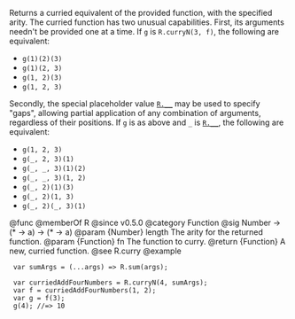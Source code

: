 Returns a curried equivalent of the provided function, with the specified
arity. The curried function has two unusual capabilities. First, its
arguments needn't be provided one at a time. If `g` is `R.curryN(3, f)`, the
following are equivalent:

  - `g(1)(2)(3)`
  - `g(1)(2, 3)`
  - `g(1, 2)(3)`
  - `g(1, 2, 3)`

Secondly, the special placeholder value [`R.__`](#__) may be used to specify
"gaps", allowing partial application of any combination of arguments,
regardless of their positions. If `g` is as above and `_` is [`R.__`](#__),
the following are equivalent:

  - `g(1, 2, 3)`
  - `g(_, 2, 3)(1)`
  - `g(_, _, 3)(1)(2)`
  - `g(_, _, 3)(1, 2)`
  - `g(_, 2)(1)(3)`
  - `g(_, 2)(1, 3)`
  - `g(_, 2)(_, 3)(1)`

@func
@memberOf R
@since v0.5.0
@category Function
@sig Number -> (* -> a) -> (* -> a)
@param {Number} length The arity for the returned function.
@param {Function} fn The function to curry.
@return {Function} A new, curried function.
@see R.curry
@example

     var sumArgs = (...args) => R.sum(args);

     var curriedAddFourNumbers = R.curryN(4, sumArgs);
     var f = curriedAddFourNumbers(1, 2);
     var g = f(3);
     g(4); //=> 10
